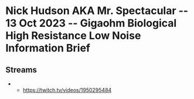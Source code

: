 # Nick Hudson AKA Mr. Spectacular -- 13 Oct 2023 -- Gigaohm Biological High Resistance Low Noise Information Brief

## Streams
- - https://twitch.tv/videos/1950295484


